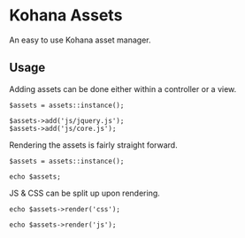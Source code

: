 Kohana Assets
=============

An easy to use Kohana asset manager. 

## Usage

Adding assets can be done either within a controller or a view.

    $assets = assets::instance();
  
    $assets->add('js/jquery.js');
    $assets->add('js/core.js');

Rendering the assets is fairly straight forward.

    $assets = assets::instance();
  
    echo $assets;

JS & CSS can be split up upon rendering.

    echo $assets->render('css');
    
    echo $assets->render('js');